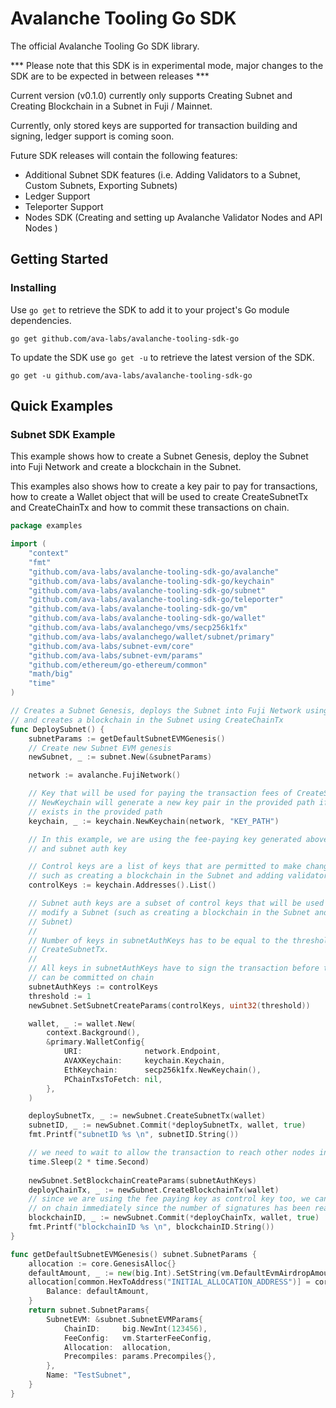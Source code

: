 # Avalanche Tooling Go SDK

The official Avalanche Tooling Go SDK library.

*** Please note that this SDK is in experimental mode, major changes to the SDK are to be expected
in between releases ***

Current version (v0.1.0) currently only supports Creating Subnet and Creating Blockchain in a 
Subnet in Fuji / Mainnet. 

Currently, only stored keys are supported for transaction building and signing, ledger support is 
coming soon.

Future SDK releases will contain the following features: 
- Additional Subnet SDK features (i.e. Adding Validators to a Subnet, Custom Subnets, Exporting Subnets)
- Ledger Support 
- Teleporter Support
- Nodes SDK (Creating and setting up Avalanche Validator Nodes and API Nodes )

## Getting Started

### Installing
Use `go get` to retrieve the SDK to add it to your project's Go module dependencies.

	go get github.com/ava-labs/avalanche-tooling-sdk-go

To update the SDK use `go get -u` to retrieve the latest version of the SDK.

	go get -u github.com/ava-labs/avalanche-tooling-sdk-go

## Quick Examples

### Subnet SDK Example

This example shows how to create a Subnet Genesis, deploy the Subnet into Fuji Network and create
a blockchain in the Subnet. 

This examples also shows how to create a key pair to pay for transactions, how to create a Wallet
object that will be used to create CreateSubnetTx and CreateChainTx and how to commit these 
transactions on chain.

```go
package examples

import (
	"context"
	"fmt"
	"github.com/ava-labs/avalanche-tooling-sdk-go/avalanche"
	"github.com/ava-labs/avalanche-tooling-sdk-go/keychain"
	"github.com/ava-labs/avalanche-tooling-sdk-go/subnet"
	"github.com/ava-labs/avalanche-tooling-sdk-go/teleporter"
	"github.com/ava-labs/avalanche-tooling-sdk-go/vm"
	"github.com/ava-labs/avalanche-tooling-sdk-go/wallet"
	"github.com/ava-labs/avalanchego/vms/secp256k1fx"
	"github.com/ava-labs/avalanchego/wallet/subnet/primary"
	"github.com/ava-labs/subnet-evm/core"
	"github.com/ava-labs/subnet-evm/params"
	"github.com/ethereum/go-ethereum/common"
	"math/big"
	"time"
)

// Creates a Subnet Genesis, deploys the Subnet into Fuji Network using CreateSubnetTx
// and creates a blockchain in the Subnet using CreateChainTx
func DeploySubnet() {
	subnetParams := getDefaultSubnetEVMGenesis()
	// Create new Subnet EVM genesis
	newSubnet, _ := subnet.New(&subnetParams)

	network := avalanche.FujiNetwork()

	// Key that will be used for paying the transaction fees of CreateSubnetTx and CreateChainTx
	// NewKeychain will generate a new key pair in the provided path if no .pk file currently
	// exists in the provided path
	keychain, _ := keychain.NewKeychain(network, "KEY_PATH")

	// In this example, we are using the fee-paying key generated above also as control key
	// and subnet auth key

	// Control keys are a list of keys that are permitted to make changes to a Subnet
	// such as creating a blockchain in the Subnet and adding validators to the Subnet
	controlKeys := keychain.Addresses().List()

	// Subnet auth keys are a subset of control keys that will be used to sign transactions that 
	// modify a Subnet (such as creating a blockchain in the Subnet and adding validators to the
	// Subnet)
	//
	// Number of keys in subnetAuthKeys has to be equal to the threshold value provided during 
	// CreateSubnetTx.
	//
	// All keys in subnetAuthKeys have to sign the transaction before the transaction
	// can be committed on chain
	subnetAuthKeys := controlKeys
	threshold := 1
	newSubnet.SetSubnetCreateParams(controlKeys, uint32(threshold))

	wallet, _ := wallet.New(
		context.Background(),
		&primary.WalletConfig{
			URI:              network.Endpoint,
			AVAXKeychain:     keychain.Keychain,
			EthKeychain:      secp256k1fx.NewKeychain(),
			PChainTxsToFetch: nil,
		},
	)

	deploySubnetTx, _ := newSubnet.CreateSubnetTx(wallet)
	subnetID, _ := newSubnet.Commit(*deploySubnetTx, wallet, true)
	fmt.Printf("subnetID %s \n", subnetID.String())

	// we need to wait to allow the transaction to reach other nodes in Fuji
	time.Sleep(2 * time.Second)
	
	newSubnet.SetBlockchainCreateParams(subnetAuthKeys)
	deployChainTx, _ := newSubnet.CreateBlockchainTx(wallet)
	// since we are using the fee paying key as control key too, we can commit the transaction
	// on chain immediately since the number of signatures has been reached
	blockchainID, _ := newSubnet.Commit(*deployChainTx, wallet, true)
	fmt.Printf("blockchainID %s \n", blockchainID.String())
}

func getDefaultSubnetEVMGenesis() subnet.SubnetParams {
	allocation := core.GenesisAlloc{}
	defaultAmount, _ := new(big.Int).SetString(vm.DefaultEvmAirdropAmount, 10)
	allocation[common.HexToAddress("INITIAL_ALLOCATION_ADDRESS")] = core.GenesisAccount{
		Balance: defaultAmount,
	}
	return subnet.SubnetParams{
		SubnetEVM: &subnet.SubnetEVMParams{
			ChainID:     big.NewInt(123456),
			FeeConfig:   vm.StarterFeeConfig,
			Allocation:  allocation,
			Precompiles: params.Precompiles{},
		},
		Name: "TestSubnet",
	}
}
```
